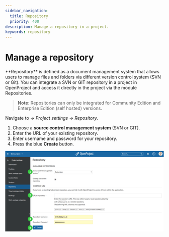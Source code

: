 ```yaml
---
sidebar_navigation:
  title: Repository
  priority: 400
description: Manage a repository in a project.
keywords: repository
---
```

# Manage a repository

<div class="glossary">
**Repository** is defined as a document management system that allows users to manage files and folders via different version control system (SVN or Git).
You can integrate a SVN or GIT repository in a project in OpenProject and access it directly in the project via the module Repositories.
</div>

> **Note**: Repositories can only be integrated for Community Edition and Enterprise Edition (self hosted) versions.

Navigate to -> *Project settings* -> *Repository*.

1. Choose a **source control management system** (SVN or GIT).
2. Enter the URL of your existing repository.
3. Enter username and password for your repository.
4. Press the blue **Create** button.

![User-guide-project-settings-repository](User-guide-project-settings-repository-1581424843016.png)